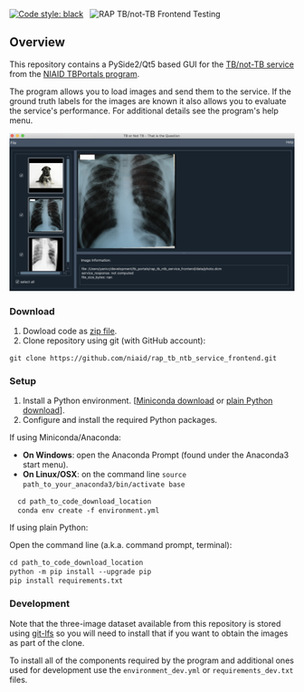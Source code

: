 [![Code style: black](https://img.shields.io/badge/code%20style-black-000000.svg)](https://github.com/psf/black) &nbsp;&nbsp;![RAP TB/not-TB Frontend Testing](https://github.com/niaid/rap_tb_ntb_service_frontend/actions/workflows/main.yml/badge.svg)

## Overview

This repository contains a PySide2/Qt5 based GUI for the [TB/not-TB service](https://rap.tbportals.niaid.nih.gov/#!/dashboard/image_analysis) from
the [NIAID TBPortals program](https://tbportals.niaid.nih.gov/).

The program allows you to load images and send them to the service. If the ground truth labels for the images are known it also allows you to evaluate the service's performance. For additional details see the program's help menu.

![](gui_screenshot.png)

### Download
1. Dowload code as [zip file](https://github.com/niaid/rap_tb_ntb_service_frontend/archive/refs/heads/main.zip).
2. Clone repository using git (with GitHub account):

  ```
  git clone https://github.com/niaid/rap_tb_ntb_service_frontend.git
  ```

### Setup

1. Install a Python environment.
[[Miniconda download](https://docs.conda.io/en/latest/miniconda.html) or [plain Python download](https://www.python.org/downloads/)].
2. Configure and install the required Python packages.

  If using Miniconda/Anaconda:

  * **On Windows**: open the Anaconda Prompt (found under the Anaconda3 start menu).
  * **On Linux/OSX**: on the command line ```source path_to_your_anaconda3/bin/activate base```
```
  cd path_to_code_download_location
  conda env create -f environment.yml
  ```

  If using plain Python:

  Open the command line (a.k.a. command prompt, terminal):
```
cd path_to_code_download_location
python -m pip install --upgrade pip
pip install requirements.txt
```

### Development

Note that the three-image dataset available from this repository is stored using [git-lfs](https://git-lfs.github.com/) so you will need to install that if you want to obtain the images as part of the clone.

To install all of the components required by the program and additional ones used for development use the `environment_dev.yml` or `requirements_dev.txt` files.
